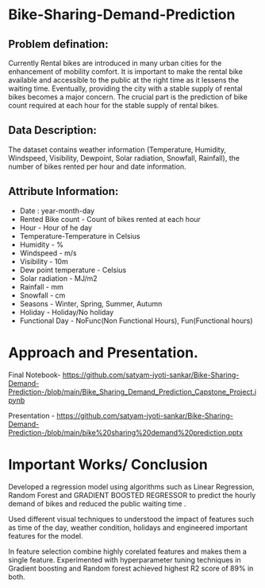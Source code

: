 # Bike-Sharing-Demand-Prediction
 

## Problem defination:

Currently Rental bikes are introduced in many urban cities for the enhancement of mobility comfort. It is important to make the rental bike available and accessible to the public at the right time as it lessens the waiting time. Eventually, providing the city with a stable supply of rental bikes becomes a major concern. The crucial part is the prediction of bike count required at each hour for the stable supply of rental bikes.

## Data Description:

The dataset contains weather information (Temperature, Humidity, Windspeed, Visibility, Dewpoint, Solar radiation, Snowfall, Rainfall), the number of bikes rented per hour and date information.
## Attribute Information:

* Date : year-month-day
* Rented Bike count - Count of bikes rented at each hour
* Hour - Hour of he day
* Temperature-Temperature in Celsius
* Humidity - %
* Windspeed - m/s
* Visibility - 10m
* Dew point temperature - Celsius
* Solar radiation - MJ/m2
* Rainfall - mm
* Snowfall - cm
* Seasons - Winter, Spring, Summer, Autumn
* Holiday - Holiday/No holiday
* Functional Day - NoFunc(Non Functional Hours), Fun(Functional hours)
# Approach and Presentation.

Final Notebook- https://github.com/satyam-jyoti-sankar/Bike-Sharing-Demand-Prediction-/blob/main/Bike_Sharing_Demand_Prediction_Capstone_Project.ipynb

Presentation -  https://github.com/satyam-jyoti-sankar/Bike-Sharing-Demand-Prediction-/blob/main/bike%20sharing%20demand%20prediction.pptx

# Important Works/ Conclusion

Developed a regression model using algorithms such as Linear Regression, Random Forest and
GRADIENT BOOSTED REGRESSOR to predict the hourly demand of bikes and reduced the public waiting time .

Used different visual techniques to understood the impact of features such as time of the day, weather condition, holidays and engineered important features for the model.

In feature selection combine highly corelated features and makes them a single feature. Experimented with hyperparameter tuning techniques in Gradient boosting and Random forest achieved highest R2 score of 89% in both.

